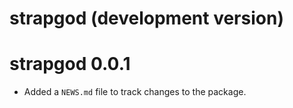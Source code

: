 # strapgod (development version)

# strapgod 0.0.1

* Added a `NEWS.md` file to track changes to the package.

